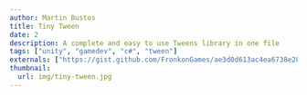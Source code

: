 ```yaml
---
author: Martin Bustos
title: Tiny Tween
date: 2
description: A complete and easy to use Tweens library in one file
tags: ["unity", "gamedev", "c#", "tween"]
externals: ["https://gist.github.com/FronkonGames/ae3d0d613ac4ea6738e288c0a490c020"]
thumbnail:
  url: img/tiny-tween.jpg
---
```

